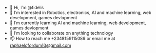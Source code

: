 - 👋 Hi, I’m @fidelis
- 👀 I’m interested in Robotics, electronics, AI and machine learning, web development, games devlopment
- 🌱 I’m currently learning AI and machine learning, web development, games devlopment
- 💞️ I’m looking to collaborate on anything technology
- 📫 How to reach me +2348159115086 or email me at raphaelofordum10@gmail.com
